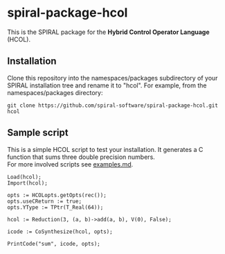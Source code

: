 # spiral-package-hcol

This is the SPIRAL package for the **Hybrid Control Operator Language** (HCOL).

Installation
------------

Clone this repository into the namespaces/packages subdirectory of your SPIRAL installation tree and rename it to "hcol".  For example, from the namespaces/packages directory:

```
git clone https://github.com/spiral-software/spiral-package-hcol.git hcol
```


Sample script
-------------

This is a simple HCOL script to test your installation.  It generates a C function that sums three double precision numbers.  
For more involved scripts see [examples.md](./examples.md).

```
Load(hcol);
Import(hcol);

opts := HCOLopts.getOpts(rec());
opts.useCReturn := true;
opts.YType := TPtr(T_Real(64));

hcol := Reduction(3, (a, b)->add(a, b), V(0), False);

icode := CoSynthesize(hcol, opts);

PrintCode("sum", icode, opts);
```
